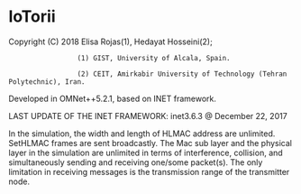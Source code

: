 # IoTorii

Copyright (C) 2018 Elisa Rojas(1), Hedayat Hosseini(2);

                     (1) GIST, University of Alcala, Spain.
                     
                     (2) CEIT, Amirkabir University of Technology (Tehran Polytechnic), Iran.
                     
Developed in OMNet++5.2.1, based on INET framework.

LAST UPDATE OF THE INET FRAMEWORK: inet3.6.3 @ December 22, 2017


In the simulation, the width and length of HLMAC address are unlimited.
SetHLMAC frames are sent broadcastly.
The Mac sub layer and the physical layer in the simulation are unlimited in terms of interference, collision, and simultaneously sending and receiving one/some packet(s). The only limitation in receiving messages is the transmission range of the transmitter node.
